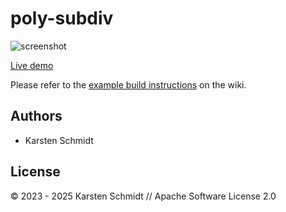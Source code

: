 # poly-subdiv

![screenshot](https://raw.githubusercontent.com/thi-ng/umbrella/develop/assets/examples/poly-subdiv.jpg)

[Live demo](http://demo.thi.ng/umbrella/poly-subdiv/)

Please refer to the [example build instructions](https://github.com/thi-ng/umbrella/wiki/Example-build-instructions) on the wiki.

## Authors

- Karsten Schmidt

## License

&copy; 2023 - 2025 Karsten Schmidt // Apache Software License 2.0
